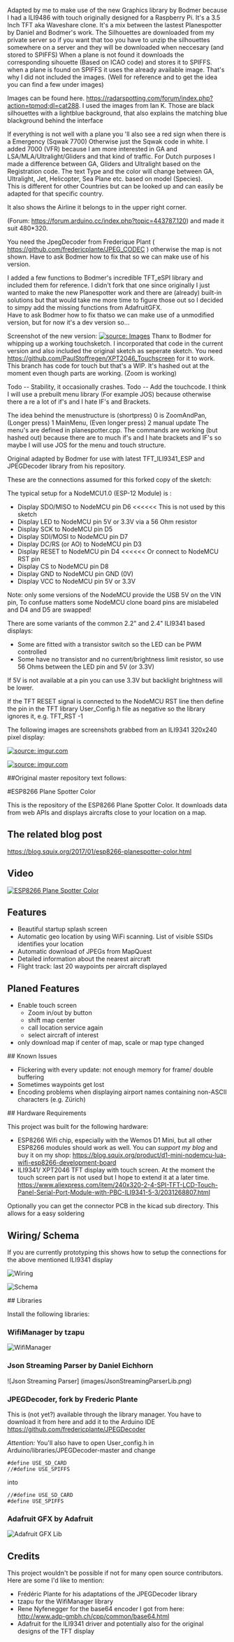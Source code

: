 

Adapted by me to make use of the new Graphics library by Bodmer because I had a ILI9486 with touch originally designed for a Raspberry Pi. It's a 3.5 Inch TFT aka Waveshare clone. It's a mix between the lastest Planespotter by Daniel and Bodmer's work.
The Silhouettes are downloaded from my private server so if you want that too you have to unzip the silhouettes somewhere on a server
and they will be downloaded when neccesary (and stored to SPIFFS)  When a plane is not found it downloads the corresponding sihouette (Based on ICAO code) and stores it to SPIFFS. when a plane is found on SPIFFS it uses the already available image. That's why I did not included the images. (Well for reference and to get the idea you can find a few under images)

Images can be found here. https://radarspotting.com/forum/index.php?action=tpmod;dl=cat288. I used the images from Ian K.
Those are black silhouettes with a lightblue background, that also explains the matching blue blackground behind the interface  

If everything is not well with a plane you 'll also see a red sign when there is a Emergency (Sqwak 7700) 
Otherwise just the Sqwak code in white.  I added 7000 (VFR) because I am more interested in GA and LSA/MLA/Ultralight/Gliders and that kind of traffic. For Dutch purposes I made a difference between GA, Gliders and Ultralight based on the Registration code. The text Type and the color will change between GA, Ultralight, Jet, Helicopter, Sea Plane etc. based on model (Species).   
This is different for other Countries but can be looked up and can easily be adapted for that specific country. 

It also shows the Airline it belongs to in the upper right corner. 

(Forum: https://forum.arduino.cc/index.php?topic=443787.120) and made it suit 480*320. 

You need the JpegDecoder from Frederique Plant ( https://github.com/fredericplante/JPEG_CODEC ) otherwise the map is not shown.
Have to ask Bodmer how to fix that so we can make use of his version. 

I added a few functions to Bodmer's incredible TFT_eSPI library and included them for reference. 
I didn't fork that one since originally I just wanted to make the new Planespotter work and there are (already) built-in solutions but that would take me more time to figure those out so I decided to simpy add the missing functions from AdafruitGFX.    
Have to ask Bodmer how to fix thatso we can make use of a unmodified version, but for now it's a dev version so...

Screenshot of the new version: 
<a href="https://github.com/Ierlandfan/esp8266-plane-spotter-color/blob/dev/images/20170704_095616.jpg"><img src="https://github.com/Ierlandfan/esp8266-plane-spotter-color/blob/dev/images/20170704_095616.jpg" title="source: Images" /></a>
Thanx to Bodmer for whipping up a working touchsketch. I incorporated that code in the current version and also included the original sketch as seperate sketch. You need https://github.com/PaulStoffregen/XPT2046_Touchscreen for it to work.
This branch has code for touch but that's a WIP. It's hashed out at the moment even though parts are working. (Zoom is working)   

Todo -- Stability, it occasionally crashes.
Todo -- Add the touchcode. I think I will use a prebuilt menu library (For example JOS) because otherwise there a re a lot of if's and I hate IF's and Brackets. 

The idea behind the menustructure is (shortpress) 0 is ZoomAndPan, (Longer press) 1 MainMenu, (Even longer press) 2 manual update 
The menu's are defined in planespotter.cpp. The commands are working (but hashed out) because there are to much if's and I hate brackets and IF's so maybe I will use JOS for the menu and touch structure.




Original adapted by Bodmer for use with latest TFT_ILI9341_ESP and JPEGDecoder library from his repository.

These are the connections assumed for this forked copy of the sketch:

  The typical setup for a NodeMCU1.0 (ESP-12 Module) is :
  
  * Display SDO/MISO      to NodeMCU pin D6 <<<<<< This is not used by this sketch
  * Display LED           to NodeMCU pin  5V or 3.3V via a 56 Ohm resistor
  * Display SCK           to NodeMCU pin D5
  * Display SDI/MOSI      to NodeMCU pin D7
  * Display DC/RS (or AO) to NodeMCU pin D3
  * Display RESET         to NodeMCU pin D4 <<<<<< Or connect to NodeMCU RST pin
  * Display CS            to NodeMCU pin D8
  * Display GND           to NodeMCU pin GND (0V)
  * Display VCC           to NodeMCU pin 5V or 3.3V
  
Note: only some versions of the NodeMCU provide the USB 5V on the VIN pin, To confuse
matters some NodeMCU clone board pins are mislabeled and D4 and D5 are swapped!

There are some variants of the common 2.2" and 2.4" ILI9341 based displays:

  * Some are fitted with a transistor switch so the LED can be PWM controlled
  * Some have no transistor and no current/brightness limit resistor, so use 56 Ohms
  between the LED pin and 5V (or 3.3V)

If 5V is not available at a pin you can use 3.3V but backlight brightness
will be lower.
  
If the TFT RESET signal is connected to the NodeMCU RST line then define the pin
in the TFT library User_Config.h file as negative so the library ignores it,
e.g. TFT_RST -1

The following images are screenshots grabbed from an ILI9341 320x240 pixel display:

<a href="http://imgur.com/tAfLJSf"><img src="http://i.imgur.com/tAfLJSf.png" title="source: imgur.com" /></a>

<a href="http://imgur.com/Kh3NMid"><img src="http://i.imgur.com/Kh3NMid.png" title="source: imgur.com" /></a>



##Original master repository text follows:

#ESP8266 Plane Spotter Color

This is the repository of the ESP8266 Plane Spotter Color. It downloads data from web APIs and displays aircrafts close
to your location on a map.



## The related blog post
https://blog.squix.org/2017/01/esp8266-planespotter-color.html

## Video
[![ESP8266 Plane Spotter Color](http://img.youtube.com/vi/4pTkoMsl1H4/0.jpg)](http://www.youtube.com/watch?v=4pTkoMsl1H4 "Plane Spotter Color")

## Features
* Beautiful startup splash screen
* Automatic geo location by using WiFi scanning. List of visible SSIDs identifies your location
* Automatic download of JPEGs from MapQuest
* Detailed information about the nearest aircraft
* Flight track: last 20 waypoints per aircraft displayed

## Planed Features
* Enable touch screen
  * Zoom in/out by button
  * shift map center
  * call location service again
  * select aircraft of interest
* only download map if center of map, scale or map type changed

## Known Issues
* Flickering with every update: not enough memory for frame/ double buffering
* Sometimes waypoints get lost
* Encoding problems when displaying airport names containing non-ASCII characters (e.g. Zürich)


## Hardware Requirements

This project was built for the following hardware:
* ESP8266 Wifi chip, especially with the Wemos D1 Mini, but all other ESP8266 modules should work as well. You can *support my blog* and buy it on my shop: https://blog.squix.org/product/d1-mini-nodemcu-lua-wifi-esp8266-development-board
* ILI9341/ XPT2046 TFT display with touch screen. At the moment the touch screen part is not used but I hope to extend it at a later time.
https://www.aliexpress.com/item/240x320-2-4-SPI-TFT-LCD-Touch-Panel-Serial-Port-Module-with-PBC-ILI9341-5-3/2031268807.html

Optionally you can get the connector PCB in the kicad sub directory. This allows for a easy soldering

## Wiring/ Schema

If you are currently prototyping this shows how to setup the connections for the above mentioned ILI9341 display

![Wiring](images/PlaneSpotterWiring.png)

![Schema](images/PlaneSpotterSchema.png)


## Libraries

Install the following libraries:

### WifiManager by tzapu

![WifiManager](images/WifiManagerLib.png)

### Json Streaming Parser by Daniel Eichhorn

![Json Streaming Parser] (images/JsonStreamingParserLib.png)

### JPEGDecoder, fork by Frederic Plante

This is (not yet?) available through the library manager. You have to download it from here and add it to the Arduino IDE
https://github.com/fredericplante/JPEGDecoder

*Attention:* You'll also have to open User_config.h in Arduino/libraries/JPEGDecoder-master and change
```
#define USE_SD_CARD
//#define USE_SPIFFS
```
into
```
//#define USE_SD_CARD
#define USE_SPIFFS
```
### Adafruit GFX by Adafruit

![Adafruit GFX Lib](images/AdafruitGFXLib.png)

## Credits

This project wouldn't be possible if not for many open source contributors. Here are some I'd like to mention:
* Frédéric Plante for his adaptations of the JPEGDecoder library
* tzapu for the WifiManager library
* Rene Nyfenegger for the base64 encoder I got from here: http://www.adp-gmbh.ch/cpp/common/base64.html
* Adafruit for the ILI9341 driver and potentially also for the original designs of the TFT display
